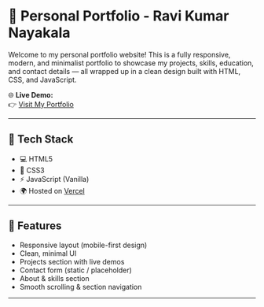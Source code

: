 # 🚀 Personal Portfolio - Ravi Kumar Nayakala

Welcome to my personal portfolio website! This is a fully responsive, modern, and minimalist portfolio to showcase my projects, skills, education, and contact details — all wrapped up in a clean design built with HTML, CSS, and JavaScript.

🌐 **Live Demo:**  
👉 [Visit My Portfolio](https://nrkportfolio-ravi-kumar-nayakalas-projects.vercel.app/)

---


## 🔧 Tech Stack

- 💻 HTML5
- 🎨 CSS3
- ⚡ JavaScript (Vanilla)
- 🌍 Hosted on [Vercel](https://vercel.com)

---

## 📂 Features

- Responsive layout (mobile-first design)
- Clean, minimal UI
- Projects section with live demos
- Contact form (static / placeholder)
- About & skills section
- Smooth scrolling & section navigation

---
